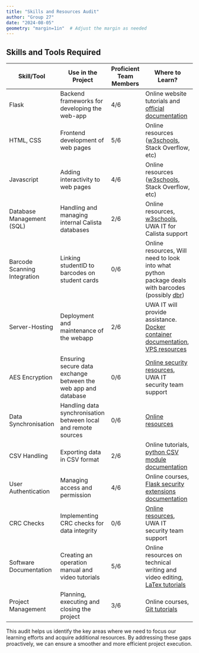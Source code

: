 ```yaml
---
title: "Skills and Resources Audit"
author: "Group 27"
date: "2024-08-05"
geometry: "margin=1in"  # Adjust the margin as needed
---
```


## Skills and Tools Required
| Skill/Tool                   | Use in the Project                                             | Proficient Team Members | Where to Learn?                                                                                                                                                                                     |
|------------------------------|----------------------------------------------------------------|-------------------------|-----------------------------------------------------------------------------------------------------------------------------------------------------------------------------------------------------|
| Flask                        | Backend frameworks for developing the web-app                  | 4/6                     | Online website tutorials and [official documentation](https://flask.palletsprojects.com/en/3.0.x/)                                                                                                  |
| HTML, CSS                    | Frontend development of web pages                              | 5/6                     | Online resources ([w3schools](https://www.w3schools.com/html/default.asp), Stack Overflow, etc)                                                                                                     |
| Javascript                   | Adding interactivity to web pages                              | 4/6                     | Online resources ([w3schools](https://www.w3schools.com/js/default.asp), Stack Overflow, etc)                                                                                                       |
| Database Management (SQL)    | Handling and managing internal Calista databases               | 2/6                     | Online resources, [w3schools](https://www.w3schools.com/sql/default.asp), UWA IT for Calista support                                                                                                |
| Barcode Scanning Integration | Linking studentID to barcodes on student cards                 | 0/6                     | Online resources, Will need to look into what python package deals with barcodes (possibly [dbr](https://pypi.org/project/dbr/))                                                                    |
| Server-Hosting               | Deployment and maintenance of the webapp                       | 2/6                     | UWA IT will provide assistance. [Docker container documentation](https://www.cirruslabs.io/blog1/modernized-technology/how-to-dockerize-an-web-application), [VPS resources](https://landchad.net/) |
| AES Encryption               | Ensuring secure data exchange between the web app and database | 0/6                     | [Online security resources](https://onboardbase.com/blog/aes-encryption-decryption/), UWA IT security team support                                                                                  |
| Data Synchronisation         | Handling data synchronisation between local and remote sources | 0/6                     | [Online resources](https://flask.palletsprojects.com/en/2.3.x/async-await/)                                                                                                                         |
| CSV Handling                 | Exporting data in CSV format                                   | 2/6                     | Online tutorials, [python CSV module documentation](https://www.geeksforgeeks.org/uploading-and-reading-a-csv-file-in-flask/)                                                                       |
| User Authentication          | Managing access and permission                                 | 4/6                     | Online courses, [Flask security extensions documentation](https://flask-security-too.readthedocs.io/en/stable/index.html)                                                                           |
| CRC Checks                   | Implementing CRC checks for data integrity                     | 0/6                     | [Online resources](https://www.geeksforgeeks.org/cyclic-redundancy-check-python/), UWA IT security team support                                                                                     |
| Software Documentation       | Creating an operation manual and video tutorials               | 5/6                     | Online resources on technical writing and video editing, [LaTex tutorials](https://youtube.com/playlist?list=PL-p5XmQHB_JSQvW8_mhBdcwEyxdVX0c1T&si=5fiayaCj55OBxe41)                                |
| Project Management           | Planning, executing and closing the project                    | 3/6                     | Online courses, [Git tutorials](https://rogerdudler.github.io/git-guide/)                                                                                                                                                                       |

This audit helps us identify the key areas where we need to focus our learning efforts and acquire additional resources. By addressing these gaps proactively, we can ensure a smoother and more efficient project execution.
